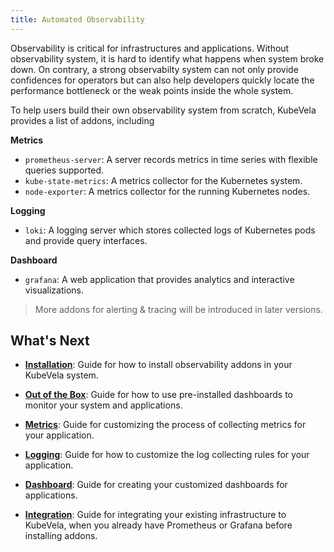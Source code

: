 ```yaml
---
title: Automated Observability
---
```


Observability is critical for infrastructures and applications. Without observability system, it is hard to identify what happens when system broke down. On contrary, a strong observabilty system can not only provide confidences for operators but can also help developers quickly locate the performance bottleneck or the weak points inside the whole system.

To help users build their own observability system from scratch, KubeVela provides a list of addons, including

**Metrics**
- `prometheus-server`: A server records metrics in time series with flexible queries supported.
- `kube-state-metrics`: A metrics collector for the Kubernetes system.
- `node-exporter`: A metrics collector for the running Kubernetes nodes.

**Logging**
- `loki`: A logging server which stores collected logs of Kubernetes pods and provide query interfaces.

**Dashboard**
- `grafana`: A web application that provides analytics and interactive visualizations.

> More addons for alerting & tracing will be introduced in later versions.

## What's Next

- [**Installation**](./o11y/installation): Guide for how to install observability addons in your KubeVela system.

- [**Out of the Box**](./o11y/out-of-the-box): Guide for how to use pre-installed dashboards to monitor your system and applications.

- [**Metrics**](./o11y/metrics): Guide for customizing the process of collecting metrics for your application.

- [**Logging**](./o11y/logging): Guide for how to customize the log collecting rules for your application.

- [**Dashboard**](./o11y/dashboard): Guide for creating your customized dashboards for applications.

- [**Integration**](./o11y/integration): Guide for integrating your existing infrastructure to KubeVela, when you already have Prometheus or Grafana before installing addons.